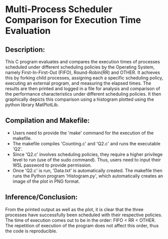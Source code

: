 # Multi-Process Scheduler Comparison for Execution Time Evaluation

## Description:

 This C program evaluates and compares the execution times of processes scheduled under different scheduling policies by the Operating System, namely First-In-First-Out (FIFO), Round-Robin(RR) and OTHER. It achieves this by forking child processes, assigning each a specific scheduling policy, executing an external program, and measuring the elapsed times. The results are then printed and logged in a file for analysis and comparison of the performance characteristics under different scheduling policies. It then graphically depicts this comparison using a histogram plotted using the python library MatPlotLib.

## Compilation and Makefile:

- Users need to provide the 'make' command for the execution of the makefile. 
- The makefile compiles 'Counting.c' and 'Q2.c' and runs the executable 'Q2'.
- Since 'Q2.c' involves scheduling policies, they require a higher privilege level to run (use of the sudo command). 
  Thus, users need to input their WSL password to provide permission.
- Once 'Q2.c' is run, 'Data.txt' is automatically created. The makefile then runs the Python program 'Histogram.py',
  which automatically creates an image of the plot in PNG format.

## Inference/Conclusion:

  From the printed output as well as the plot, it is clear that the three processes have successfully been scheduled with their
  respective policies. The time of execution comes out to be in the order: FIFO < RR < OTHER. The repetition of execution of the
  program does not affect this order, thus the code is reproducible.